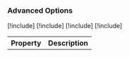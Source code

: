 
### Advanced Options

<table>
<tr>
<th>Property</th>
<th>Description</th>
</tr>

[!include[](enable-gpu-instancing.md)]
[!include[](baked-emission.md)]
[!include[](motion-vector-for-vertex-animation.md)]
[!include[](add-precomputed-velocity.md)]

</table>
